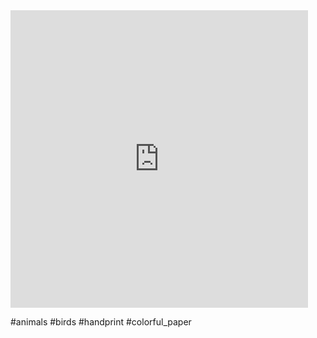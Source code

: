<iframe src="https://www.facebook.com/plugins/video.php?height=476&href=https%3A%2F%2Fwww.facebook.com%2Ffunactivitiesforkiddos%2Fvideos%2F1413255762820368%2F&show_text=false&width=476&t=0" width="476" height="476" style="border:none;overflow:hidden" scrolling="no" frameborder="0" allowfullscreen="true" allow="autoplay; clipboard-write; encrypted-media; picture-in-picture; web-share" allowFullScreen="true"></iframe>

#animals  #birds #handprint #colorful_paper 

